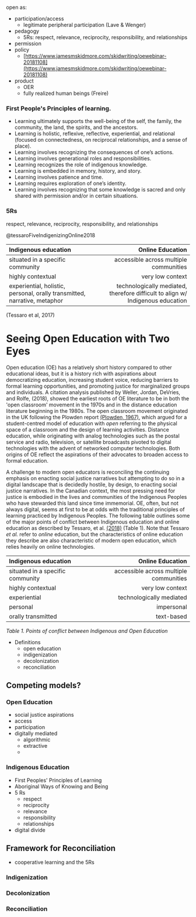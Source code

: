 open as:
- participation/access
  - legitimate peripheral participation (Lave & Wenger)
- pedagogy
  - 5Rs: respect, relevance, reciprocity, responsibility, and relationships
- permission
- policy
  - [https://www.jamesmskidmore.com/skidwriting/oewebinar-20181108](https://www.jamesmskidmore.com/skidwriting/oewebinar-20181108)
- product
  - OER
  - fully realized human beings (Freire)

### First People's Principles of learning.
- Learning ultimately supports the well-being of the self, the family, the community, the land, the spirits, and the ancestors.
- Learning is holistic, reflexive, reflective, experiential, and relational (focused on connectedness, on reciprocal relationships, and a sense of place).
- Learning involves recognizing the consequences of one’s actions.
- Learning involves generational roles and responsibilities.
- Learning recognizes the role of indigenous knowledge.
- Learning is embedded in memory, history, and story.
- Learning involves patience and time.
- Learning requires exploration of one’s identity.
- Learning involves recognizing that some knowledge is sacred and only shared with permission and/or in certain situations.

### 5Rs
respect, relevance, reciprocity, responsibility, and relationships

@tessaroFiveIndigenizingOnline2018

| Indigenous education | Online Education |
| :--- | ---:|
| situated in a specific community | accessible across multiple communities  |
| highly contextual   | very low context  |
| experiential, holistic, personal, orally transmitted, narrative, metaphor   | technologically mediated, therefore difficult to align w/ Indigenous education  |

(Tessaro et al, 2017)

# Seeing Open Education with Two Eyes

Open education (OE) has a relatively short history compared to other educational ideas, but it is a history rich with aspirations about democratizing education, increasing student voice, reducing barriers to formal learning opportunities, and promoting justice for marginalized groups and individuals. A citation analysis published by Weller, Jordan, DeVries, and Rolfe, (2018), showed the earliest roots of OE literature to be in both the 'open classroom' movement in the 1970s and in the distance education literature beginning in the 1980s. The open classroom movement originated in the UK following the Plowden report [\(Plowden, 1967\)](@plowdenChildrenTheirPrimary1967), which argued for a student-centred model of education with *open* referring to the physical space of a classroom and the design of learning activities. Distance education, while originating with analog technologies such as the postal service and radio, television, or satellite broadcasts pivoted to digital technologies with the advent of networked computer technologies. Both origins of OE reflect the aspirations of their advocates to broaden access to formal education.

A challenge to modern open educators is reconciling the continuing emphasis on enacting social justice narratives but attempting to do so in a digital landscape that is decidedly hostile, by design, to enacting social justice narratives. In the Canadian context, the most pressing need for justice is embodied in the lives and communities of the Indigenous Peoples who have stewarded this land since time immemorial. OE, often, but not always digital, seems at first to be at odds with the traditional principles of learning practiced by Indigenous Peoples. The following table outlines some of the major points of conflict between Indigenous education and online education as described by Tessaro, et al. [\(2018\)](@tessaroFiveIndigenizingOnline2018) (Table 1). Note that Tessaro *et al.* refer to *online* education, but the characteristics of online education they describe are also characteristic of modern open education, which relies heavily on online technologies.  

| Indigenous education | Online Education |
| :--- | ---:|
| situated in a specific community | accessible across multiple communities  |
| highly contextual   | very low context  |
|experiential   | technologically mediated   |
|personal   | impersonal   |
|orally transmitted   | text-based  |
_Table 1. Points of conflict between Indigenous and Open Education_

- Definitions
  - open education
  - indigenization
  - decolonization
  - reconciliation

## Competing models?

### Open Education
- social justice aspirations
- access
- participation
- digitally mediated
  - algorithmic
  - extractive
  -

### Indigenous Education
- First Peoples' Principles of Learning
- Aboriginal Ways of Knowing and Being
- 5 Rs
  - respect
  - reciprocity
  - relevance
  - responsibility
  - relationships
- digital divide

## Framework for Reconciliation

- cooperative learning and the 5Rs


### Indigenization

### Decolonization

### Reconciliation
